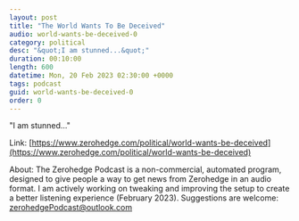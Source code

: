 ```yaml
---
layout: post
title: "The World Wants To Be Deceived"
audio: world-wants-be-deceived-0
category: political
desc: "&quot;I am stunned...&quot;"
duration: 00:10:00
length: 600
datetime: Mon, 20 Feb 2023 02:30:00 +0000
tags: podcast
guid: world-wants-be-deceived-0
order: 0
---
```

&quot;I am stunned...&quot;

Link: [https://www.zerohedge.com/political/world-wants-be-deceived](https://www.zerohedge.com/political/world-wants-be-deceived)

About: The Zerohedge Podcast is a non-commercial, automated program, designed to give people a way to get news from Zerohedge in an audio format.  I am actively working on tweaking and improving the setup to create a better listening experience (February 2023).  Suggestions are welcome: [zerohedgePodcast@outlook.com](mailto:zerohedgePodcast@outlook.com)